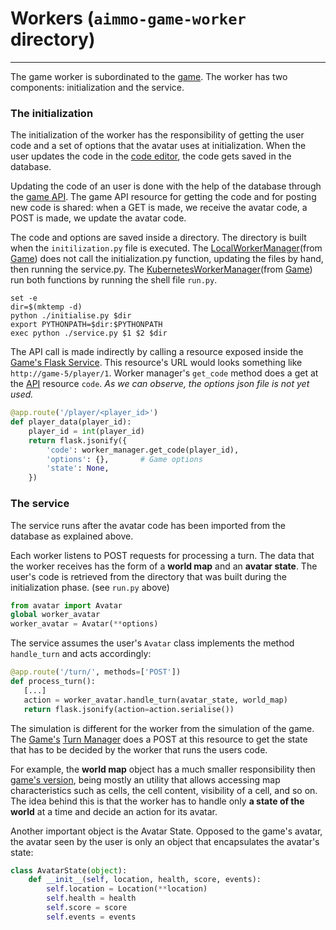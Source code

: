 # Workers (`aimmo-game-worker` directory)

---

The game worker is subordinated to the [game](game). The worker has two components: initialization and the service.

### The initialization 

The initialization of the worker has the responsibility of getting the user code and a set of options that the avatar uses at initialization. When the user updates the code in the [code editor](https://ace.c9.io/), the code gets saved in the database. 

Updating the code of an user is done with the help of the database through the [game API](game-api). The game API resource for getting the code and for posting new code is shared: when a GET is made, we receive the avatar code, a POST is made, we update the avatar code.

The code and options are saved inside a directory. The directory is built when the `initilization.py` file is executed. The [LocalWorkerManager](worker-manager)(from [Game](game)) does not call the initialization.py function, updating the files by hand, then running the service.py. The [KubernetesWorkerManager](worker-manger)(from [Game](game)) run both functions by running the shell file `run.py`.

```shell
set -e
dir=$(mktemp -d)
python ./initialise.py $dir
export PYTHONPATH=$dir:$PYTHONPATH
exec python ./service.py $1 $2 $dir
```

The API call is made indirectly by calling a resource exposed inside the [Game's Flask Service](flask-microservice). This resource's URL would looks something like `http://game-5/player/1`. Worker manager's `get_code` method does a get at the [API](game-api) resource `code`. _As we can observe, the options json file is not yet used._

```python
@app.route('/player/<player_id>')
def player_data(player_id):
    player_id = int(player_id)
    return flask.jsonify({
        'code': worker_manager.get_code(player_id),
        'options': {},       # Game options
        'state': None,
    })
```



### The service 

The service runs after the avatar code has been imported from the database as explained above.

Each worker listens to POST requests for processing a turn. The data that the worker receives has the form of a **world map** and an **avatar state**. The user's code is retrieved from the directory that was built during the initialization phase. (see `run.py` above)

```python
from avatar import Avatar
global worker_avatar
worker_avatar = Avatar(**options)
```

The service assumes the user's `Avatar` class implements the method `handle_turn` and acts accordingly:

```python
@app.route('/turn/', methods=['POST'])
def process_turn():
   [...]
   action = worker_avatar.handle_turn(avatar_state, world_map)
   return flask.jsonify(action=action.serialise())
```

The simulation is different for the worker from the simulation of the game. The [Game's](game) [Turn Manager](turn-manager) does a POST at this resource to get the state that has to be decided by the worker that runs the users code. 

For example, the **world map** object has a much smaller responsibility then [game's version](world-map), being mostly an utility that allows accessing map characteristics such as cells, the cell content, visibility of a cell, and so on. The idea behind this is that the worker has to handle only **a state of the world** at a time and decide an action for its avatar. 

Another important object is the Avatar State. Opposed to the game's avatar, the avatar seen by the user is only an object that encapsulates the avatar's state:

```python 
class AvatarState(object):
    def __init__(self, location, health, score, events):
        self.location = Location(**location)
        self.health = health
        self.score = score
        self.events = events
```

